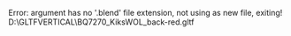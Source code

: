 Error: argument has no '.blend' file extension, not using as new file, exiting! D:\GLTFVERTICAL\BQ7270_KiksWOL_back-red.gltf
